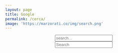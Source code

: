 ```yaml
---
layout: page
title: Google
permalink: /cerca/
image: 'https://marzorati.co/img/search.png'
---
```


<!-- Html Elements for Search -->
<center>

<div id="search-container">
<input type="text" id="search-input" placeholder="search...">
<br>
<input class="form-control" type="text" id="search-input" placeholder="Search" aria-label="Search">
<br>
<ul id="results-container"></ul>
</div>

</center>



<!-- Script pointing to search-script.js -->
<script src="/search-script.js" type="text/javascript"></script>

<!-- Configuration -->
<script>
SimpleJekyllSearch({
  searchInput: document.getElementById('search-input'),
  resultsContainer: document.getElementById('results-container'),
  json: '/search.json'
})
</script>